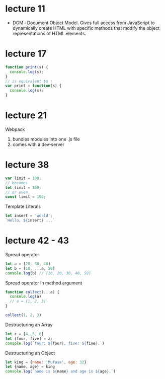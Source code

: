 # lecture 11

+ DOM : Document Object Model. Gives full access from JavaScript to dynamically create HTML with specific methods that modify the object representations of HTML elements.


# lecture 17

~~~ javascript
function print(s) {
  console.log(s);
}
// is equivalent to :
var print = function(s) {
  console.log(s);
}
~~~


# lecture 21

Webpack

1. bundles modules into one .js file
2. comes with a dev-server


# lecture 38

~~~ javascript
var limit = 100;
// becomes
let limit = 100;
// or even
const limit = 100;
~~~

Template Literals

~~~ javascript
let insert = 'world';
`Hello, ${insert} ...`
~~~


# lecture 42 - 43

Spread operator

~~~ javascript
let a = [20, 30, 40]
let b = [10, ...a, 50]
console.log(b) // [10, 20, 30, 40, 50]
~~~

Spread operator in method argument

~~~ javascript
function collect(...a) {
  console.log(a)
  // a = [1, 2, 3]
}

collect(1, 2, 3)
~~~

Destructuring an Array

~~~ javascript
let z = [4, 5, 6]
let [four, five] = z;
console.log(`four: ${four}, five: ${five}.`)
~~~

Destructuring an Object

~~~ javascript
let king = {name: 'Mufasa', age: 32}
let {name, age} = king
console.log(`name is ${name} and age is ${age}.`)
~~~
